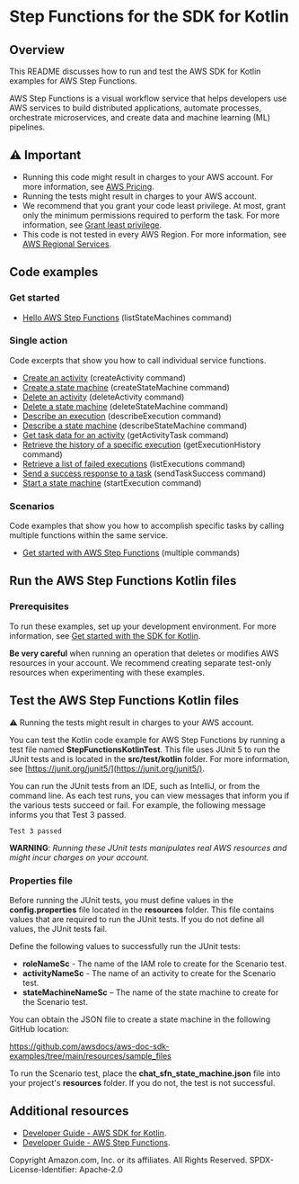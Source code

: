 # Step Functions for the SDK for Kotlin

## Overview
This README discusses how to run and test the AWS SDK for Kotlin examples for AWS Step Functions.

AWS Step Functions is a visual workflow service that helps developers use AWS services to build distributed applications, automate processes, orchestrate microservices, and create data and machine learning (ML) pipelines.

## ⚠️ Important
* Running this code might result in charges to your AWS account. For more information, see [AWS Pricing](https://aws.amazon.com/pricing/).
* Running the tests might result in charges to your AWS account.
* We recommend that you grant your code least privilege. At most, grant only the minimum permissions required to perform the task. For more information, see [Grant least privilege](https://docs.aws.amazon.com/IAM/latest/UserGuide/best-practices.html#grant-least-privilege). 
* This code is not tested in every AWS Region. For more information, see [AWS Regional Services](https://aws.amazon.com/about-aws/global-infrastructure/regional-product-services).

## Code examples

### Get started

- [Hello AWS Step Functions](https://github.com/awsdocs/aws-doc-sdk-examples/blob/main/kotlin/services/stepfunctions/src/main/kotlin/com/kotlin/stepfunctions/HelloStepFunctions.kt) (listStateMachines command)

### Single action

Code excerpts that show you how to call individual service functions.

- [Create an activity](https://github.com/awsdocs/aws-doc-sdk-examples/blob/main/kotlin/services/stepfunctions/src/main/kotlin/com/kotlin/stepfunctions/StepFunctionsScenario.kt) (createActivity command)
- [Create a state machine](https://github.com/awsdocs/aws-doc-sdk-examples/blob/main/kotlin/services/stepfunctions/src/main/kotlin/com/kotlin/stepfunctions/StepFunctionsScenario.kt) (createStateMachine command)
- [Delete an activity](https://github.com/awsdocs/aws-doc-sdk-examples/blob/main/kotlin/services/stepfunctions/src/main/kotlin/com/kotlin/stepfunctions/StepFunctionsScenario.kt) (deleteActivity command)
- [Delete a state machine](https://github.com/awsdocs/aws-doc-sdk-examples/blob/main/kotlin/services/stepfunctions/src/main/kotlin/com/kotlin/stepfunctions/StepFunctionsScenario.kt) (deleteStateMachine command)
- [Describe an execution](https://github.com/awsdocs/aws-doc-sdk-examples/blob/main/kotlin/services/stepfunctions/src/main/kotlin/com/kotlin/stepfunctions/StepFunctionsScenario.kt) (describeExecution command)
- [Describe a state machine](https://github.com/awsdocs/aws-doc-sdk-examples/blob/main/kotlin/services/stepfunctions/src/main/kotlin/com/kotlin/stepfunctions/StepFunctionsScenario.kt) (describeStateMachine command)
- [Get task data for an activity](https://github.com/awsdocs/aws-doc-sdk-examples/blob/main/kotlin/services/stepfunctions/src/main/kotlin/com/kotlin/stepfunctions/StepFunctionsScenario.kt) (getActivityTask command)
- [Retrieve the history of a specific execution](https://github.com/awsdocs/aws-doc-sdk-examples/blob/main/kotlin/services/stepfunctions/src/main/kotlin/com/kotlin/stepfunctions/GetExecutionHistory.kt) (getExecutionHistory command)
- [Retrieve a list of failed executions](https://github.com/awsdocs/aws-doc-sdk-examples/blob/main/kotlin/services/stepfunctions/src/main/kotlin/com/kotlin/stepfunctions/GetFailedExecutions.kt) (listExecutions command)
- [Send a success response to a task](https://github.com/awsdocs/aws-doc-sdk-examples/blob/main/kotlin/services/stepfunctions/src/main/kotlin/com/kotlin/stepfunctions/StepFunctionsScenario.kt) (sendTaskSuccess command)
- [Start a state machine](https://github.com/awsdocs/aws-doc-sdk-examples/blob/main/kotlin/services/stepfunctions/src/main/kotlin/com/kotlin/stepfunctions/StepFunctionsScenario.kt) (startExecution command)

### Scenarios

Code examples that show you how to accomplish specific tasks by calling multiple functions within the same service.

- [Get started with AWS Step Functions](https://github.com/awsdocs/aws-doc-sdk-examples/blob/main/kotlin/services/stepfunctions/src/main/kotlin/com/kotlin/stepfunctions/StepFunctionsScenario.kt) (multiple commands)

## Run the AWS Step Functions Kotlin files

### Prerequisites

To run these examples, set up your development environment. For more information, 
see [Get started with the SDK for Kotlin](https://docs.aws.amazon.com/sdk-for-kotlin/latest/developer-guide/home.html). 

**Be very careful** when running an operation that deletes or modifies AWS resources in your account. We recommend creating separate test-only resources when experimenting with these examples.

 ## Test the AWS Step Functions Kotlin files
 
 ⚠️ Running the tests might result in charges to your AWS account.

You can test the Kotlin code example for AWS Step Functions by running a test file named **StepFunctionsKotlinTest**. This file uses JUnit 5 to run the JUnit tests and is located in the **src/test/kotlin** folder. For more information, see [https://junit.org/junit5/](https://junit.org/junit5/).

You can run the JUnit tests from an IDE, such as IntelliJ, or from the command line. As each test runs, you can view messages that inform you if the various tests succeed or fail. For example, the following message informs you that Test 3 passed.

	Test 3 passed

**WARNING**: _Running these JUnit tests manipulates real AWS resources and might incur charges on your account._

 ### Properties file
Before running the JUnit tests, you must define values in the **config.properties** file located in the **resources** folder. This file contains values that are required to run the JUnit tests. If you do not define all values, the JUnit tests fail.

Define the following values to successfully run the JUnit tests:

- **roleNameSc** - The name of the IAM role to create for the Scenario test.
- **activityNameSc** - The name of an activity to create for the Scenario test.
- **stateMachineNameSc** – The name of the state machine to create for the Scenario test.

You can obtain the JSON file to create a state machine in the following GitHub location: 

https://github.com/awsdocs/aws-doc-sdk-examples/tree/main/resources/sample_files

To run the Scenario test, place the **chat_sfn_state_machine.json** file into your project's **resources** folder. If you do not, the test is not successful. 

## Additional resources
* [Developer Guide - AWS SDK for Kotlin](https://docs.aws.amazon.com/sdk-for-kotlin/latest/developer-guide/home.html).
* [Developer Guide - AWS Step Functions](https://docs.aws.amazon.com/step-functions/latest/dg/welcome.html).

Copyright Amazon.com, Inc. or its affiliates. All Rights Reserved. SPDX-License-Identifier: Apache-2.0

